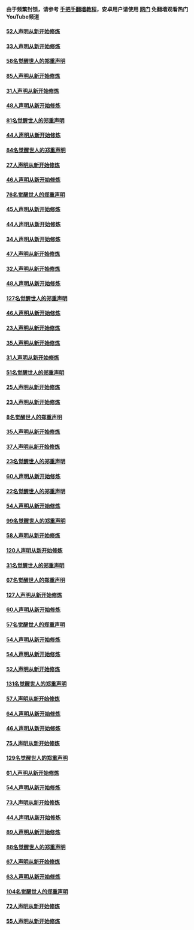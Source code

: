 #### 由于频繁封锁，请参考 [手把手翻墙教程](https://github.com/gfw-breaker/guides/wiki/)，安卓用户请使用 [网门](https://github.com/gfw-breaker/nogfw/blob/master/dl.md?t=03131200) 免翻墙观看热门YouTube频道 

#### [52人声明从新开始修炼](../pages/91/421846.md?t=03131200) 

#### [33人声明从新开始修炼](../pages/91/421804.md?t=03131200) 

#### [58名觉醒世人的郑重声明](../pages/91/421845.md?t=03131200) 

#### [85人声明从新开始修炼](../pages/91/421769.md?t=03131200) 

#### [31人声明从新开始修炼](../pages/91/421763.md?t=03131200) 

#### [48人声明从新开始修炼](../pages/91/421605.md?t=03131200) 

#### [81名觉醒世人的郑重声明](../pages/91/421656.md?t=03131200) 

#### [44人声明从新开始修炼](../pages/91/421544.md?t=03131200) 

#### [84名觉醒世人的郑重声明](../pages/91/421543.md?t=03131200) 

#### [27人声明从新开始修炼](../pages/91/421465.md?t=03131200) 

#### [46人声明从新开始修炼](../pages/91/421454.md?t=03131200) 

#### [76名觉醒世人的郑重声明](../pages/91/421453.md?t=03131200) 

#### [45人声明从新开始修炼](../pages/91/421452.md?t=03131200) 

#### [44人声明从新开始修炼](../pages/91/421422.md?t=03131200) 

#### [34人声明从新开始修炼](../pages/91/421322.md?t=03131200) 

#### [47人声明从新开始修炼](../pages/91/421264.md?t=03131200) 

#### [32人声明从新开始修炼](../pages/91/421225.md?t=03131200) 

#### [48人声明从新开始修炼](../pages/91/421202.md?t=03131200) 

#### [127名觉醒世人的郑重声明](../pages/91/421224.md?t=03131200) 

#### [46人声明从新开始修炼](../pages/91/421203.md?t=03131200) 

#### [23人声明从新开始修炼](../pages/91/421138.md?t=03131200) 

#### [35人声明从新开始修炼](../pages/91/421122.md?t=03131200) 

#### [31人声明从新开始修炼](../pages/91/421081.md?t=03131200) 

#### [51名觉醒世人的郑重声明](../pages/91/421080.md?t=03131200) 

#### [25人声明从新开始修炼](../pages/91/421020.md?t=03131200) 

#### [23人声明从新开始修炼](../pages/91/420884.md?t=03131200) 

#### [8名觉醒世人的郑重声明](../pages/91/420883.md?t=03131200) 

#### [35人声明从新开始修炼](../pages/91/420809.md?t=03131200) 

#### [37人声明从新开始修炼](../pages/91/420766.md?t=03131200) 

#### [23名觉醒世人的郑重声明](../pages/91/420765.md?t=03131200) 

#### [60人声明从新开始修炼](../pages/91/420727.md?t=03131200) 

#### [22名觉醒世人的郑重声明](../pages/91/420726.md?t=03131200) 

#### [54人声明从新开始修炼](../pages/91/420529.md?t=03131200) 

#### [99名觉醒世人的郑重声明](../pages/91/420528.md?t=03131200) 

#### [58人声明从新开始修炼](../pages/91/420198.md?t=03131200) 

#### [120人声明从新开始修炼](../pages/91/420141.md?t=03131200) 

#### [31名觉醒世人的郑重声明](../pages/91/420197.md?t=03131200) 

#### [67名觉醒世人的郑重声明](../pages/91/420140.md?t=03131200) 

#### [127人声明从新开始修炼](../pages/91/420082.md?t=03131200) 

#### [60人声明从新开始修炼](../pages/91/420081.md?t=03131200) 

#### [57名觉醒世人的郑重声明](../pages/91/420080.md?t=03131200) 

#### [54人声明从新开始修炼](../pages/91/419533.md?t=03131200) 

#### [54人声明从新开始修炼](../pages/91/419532.md?t=03131200) 

#### [52人声明从新开始修炼](../pages/91/419531.md?t=03131200) 

#### [131名觉醒世人的郑重声明](../pages/91/419530.md?t=03131200) 

#### [57人声明从新开始修炼](../pages/91/419430.md?t=03131200) 

#### [64人声明从新开始修炼](../pages/91/419429.md?t=03131200) 

#### [46人声明从新开始修炼](../pages/91/419428.md?t=03131200) 

#### [75人声明从新开始修炼](../pages/91/419427.md?t=03131200) 

#### [129名觉醒世人的郑重声明](../pages/91/419426.md?t=03131200) 

#### [61人声明从新开始修炼](../pages/91/419198.md?t=03131200) 

#### [54人声明从新开始修炼](../pages/91/419197.md?t=03131200) 

#### [73人声明从新开始修炼](../pages/91/419196.md?t=03131200) 

#### [44人声明从新开始修炼](../pages/91/419075.md?t=03131200) 

#### [89人声明从新开始修炼](../pages/91/419074.md?t=03131200) 

#### [88名觉醒世人的郑重声明](../pages/91/419195.md?t=03131200) 

#### [67人声明从新开始修炼](../pages/91/419073.md?t=03131200) 

#### [63人声明从新开始修炼](../pages/91/419072.md?t=03131200) 

#### [104名觉醒世人的郑重声明](../pages/91/419071.md?t=03131200) 

#### [72人声明从新开始修炼](../pages/91/418902.md?t=03131200) 

#### [55人声明从新开始修炼](../pages/91/418901.md?t=03131200) 

